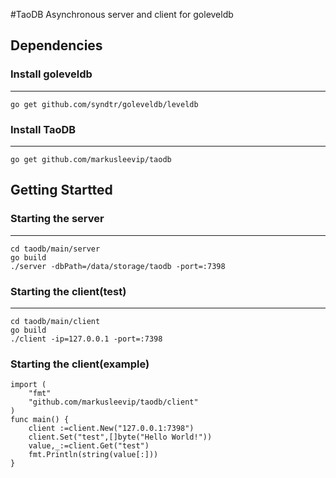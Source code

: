 #TaoDB
Asynchronous server and client for goleveldb
## Dependencies

### Install goleveldb
-----------
	go get github.com/syndtr/goleveldb/leveldb
### Install TaoDB
-----------
	go get github.com/markusleevip/taodb

## Getting Startted

### Starting the server
-----------
	cd taodb/main/server
	go build
	./server -dbPath=/data/storage/taodb -port=:7398
### Starting the client(test)
-----------
	cd taodb/main/client
	go build
	./client -ip=127.0.0.1 -port=:7398
### Starting the client(example)
	import (
		"fmt"
		"github.com/markusleevip/taodb/client"
	)
	func main() {
		client :=client.New("127.0.0.1:7398")
		client.Set("test",[]byte("Hello World!"))
		value,_:=client.Get("test")
		fmt.Println(string(value[:]))
	}
	
